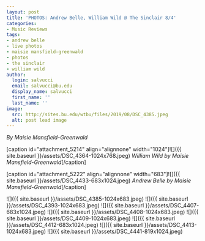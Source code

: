 ```yaml
---
layout: post
title: 'PHOTOS: Andrew Belle, William Wild @ The Sinclair 8/4'
categories:
- Music Reviews
tags:
- andrew belle
- live photos
- maisie mansfield-greenwald
- photos
- the sinclair
- william wild
author:
  login: salvucci
  email: salvucci@bu.edu
  display_name: salvucci
  first_name: ''
  last_name: ''
image:
  src: http://sites.bu.edu/wtbu/files/2019/08/DSC_4385.jpeg
  alt: post lead image
---
```


_By Maisie Mansfield-Greenwald_

\[caption id="attachment\_5214" align="alignnone" width="1024"\]![]({{ site.baseurl }}/assets/DSC_4364-1024x768.jpeg) _William Wild by Maisie Mansfield-Greenwald_\[/caption\]

\[caption id="attachment\_5222" align="alignnone" width="683"\]![]({{ site.baseurl }}/assets/DSC_4433-683x1024.jpeg) _Andrew Belle by Maisie Mansfield-Greenwald_\[/caption\]

![]({{ site.baseurl }}/assets/DSC_4385-1024x683.jpeg) ![]({{ site.baseurl }}/assets/DSC_4393-1024x683.jpeg) ![]({{ site.baseurl }}/assets/DSC_4407-683x1024.jpeg) ![]({{ site.baseurl }}/assets/DSC_4408-1024x683.jpeg) ![]({{ site.baseurl }}/assets/DSC_4409-1024x683.jpeg) ![]({{ site.baseurl }}/assets/DSC_4412-683x1024.jpeg) ![]({{ site.baseurl }}/assets/DSC_4413-1024x683.jpeg) ![]({{ site.baseurl }}/assets/DSC_4441-819x1024.jpeg)